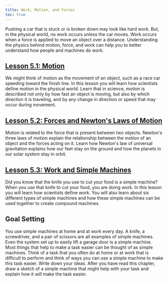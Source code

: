 ```yaml
---
title: Work, Motion, and Forces
toc: true
---
```


Pushing a car that is stuck or is broken down may look like hard work. But, in the physical world, no work occurs unless the car moves. Work occurs when a force is applied to move an object over a distance. Understanding the physics behind motion, force, and work can help you to better understand how people and machines do work.

## [Lesson 5.1: Motion](lesson-5.1)

We might think of motion as the movement of an object, such as a race car speeding toward the finish line. In this lesson you will learn how scientists define motion in the physical world. Learn that in science, motion is described not only by how fast an object is moving, but also by which direction it is traveling, and by any change in direction or speed that may occur during movement.

## [Lesson 5.2: Forces and Newton's Laws of Motion](lesson-5.2)

Motion is related to the force that is present between two objects. Newton's three laws of motion explain the relationship between the motion of an object and the forces acting on it. Learn how Newton's law of universal gravitation explains how our feet stay on the ground and how the planets in our solar system stay in orbit.

## [Lesson 5.3: Work and Simple Machines](lesson-5.3)

Did you know that the knife you use to cut your food is a simple machine? When you use that knife to cut your food, you are doing work. In this lesson you will learn how scientists define work. You will also learn about six different types of simple machines and how these simple machines can be used together to create compound machines.

## Goal Setting

You use simple machines at home and at work every day. A knife, a screwdriver, and a pair of scissors are all examples of simple machines. Even the system set up to easily lift a garage door is a simple machine. Most things that help to make a task easier can be thought of as simple machines. Think of a task that you often do at home or at work that is difficult to perform and think of ways you can use a simple machine to make this task easier. Write down your ideas. After you have read this chapter, draw a sketch of a simple machine that might help with your task and explain how it will make the task easier.